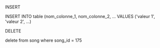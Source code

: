 INSERT

INSERT INTO table (nom_colonne_1, nom_colonne_2, ...
 VALUES ('valeur 1', 'valeur 2', ...)



DELETE

delete from song where song_id = 175
